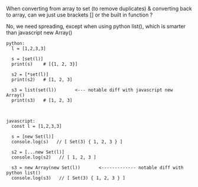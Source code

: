 
When converting from array to set (to remove duplicates) & converting back to array, can we just use brackets [] or the built in function ? 

No, we need spreading, except when using python list(), which is smarter than javascript new Array()



```   
python:
  l = [1,2,3,3]
  
  s = [set(l)]
  print(s)    # [{1, 2, 3}]
  
  s2 = [*set(l)]
  print(s2)   # [1, 2, 3]
  
  s3 = list(set(l))       <--- notable diff with javascript new Array()
  print(s3)   # [1, 2, 3]
  
  
  
javascript:
  const l = [1,2,3,3]
  
  s = [new Set(l)]
  console.log(s)   // [ Set(3) { 1, 2, 3 } ]
  
  s2 = [...new Set(l)]
  console.log(s2)   // [ 1, 2, 3 ]
  
  s3 = new Array(new Set(l))       <------------- notable diff with python list()
  console.log(s3)   // [ Set(3) { 1, 2, 3 } ]
  
```

